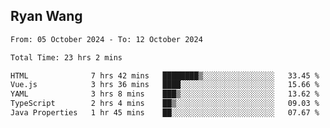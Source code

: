 ## Ryan Wang

<!--START_SECTION:waka-->

```txt
From: 05 October 2024 - To: 12 October 2024

Total Time: 23 hrs 2 mins

HTML              7 hrs 42 mins   ████████▒░░░░░░░░░░░░░░░░   33.45 %
Vue.js            3 hrs 36 mins   ████░░░░░░░░░░░░░░░░░░░░░   15.66 %
YAML              3 hrs 8 mins    ███▒░░░░░░░░░░░░░░░░░░░░░   13.62 %
TypeScript        2 hrs 4 mins    ██▒░░░░░░░░░░░░░░░░░░░░░░   09.03 %
Java Properties   1 hr 45 mins    ██░░░░░░░░░░░░░░░░░░░░░░░   07.67 %
```

<!--END_SECTION:waka-->
